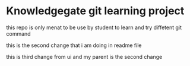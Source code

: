 # Knowledgegate git learning project

this repo is only menat to be use by student to learn and try diffetent git command

this is the second change that i am doing in readme file

this is third change from ui and my parent is the second change

